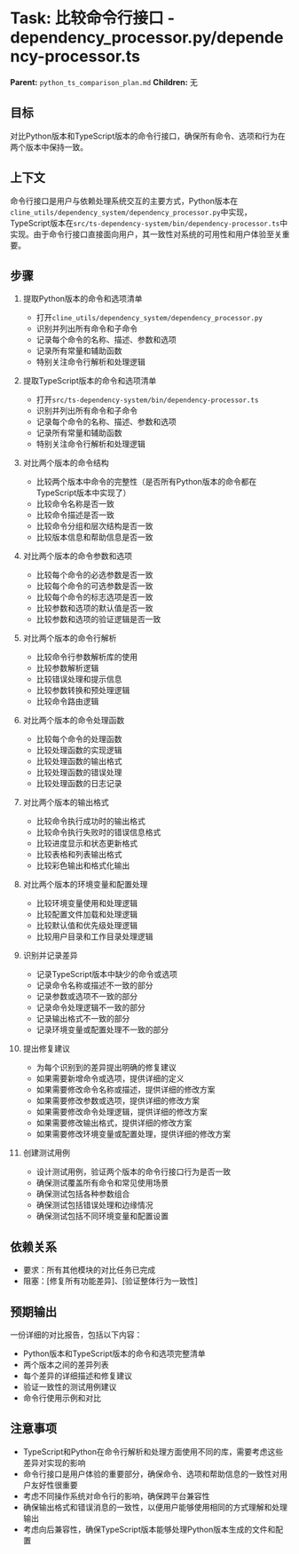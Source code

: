 # Task: 比较命令行接口 - dependency_processor.py/dependency-processor.ts
   **Parent:** `python_ts_comparison_plan.md`
   **Children:** 无

## 目标
对比Python版本和TypeScript版本的命令行接口，确保所有命令、选项和行为在两个版本中保持一致。

## 上下文
命令行接口是用户与依赖处理系统交互的主要方式，Python版本在`cline_utils/dependency_system/dependency_processor.py`中实现，TypeScript版本在`src/ts-dependency-system/bin/dependency-processor.ts`中实现。由于命令行接口直接面向用户，其一致性对系统的可用性和用户体验至关重要。

## 步骤
1. 提取Python版本的命令和选项清单
   - 打开`cline_utils/dependency_system/dependency_processor.py`
   - 识别并列出所有命令和子命令
   - 记录每个命令的名称、描述、参数和选项
   - 记录所有常量和辅助函数
   - 特别关注命令行解析和处理逻辑

2. 提取TypeScript版本的命令和选项清单
   - 打开`src/ts-dependency-system/bin/dependency-processor.ts`
   - 识别并列出所有命令和子命令
   - 记录每个命令的名称、描述、参数和选项
   - 记录所有常量和辅助函数
   - 特别关注命令行解析和处理逻辑

3. 对比两个版本的命令结构
   - 比较两个版本中命令的完整性（是否所有Python版本的命令都在TypeScript版本中实现了）
   - 比较命令名称是否一致
   - 比较命令描述是否一致
   - 比较命令分组和层次结构是否一致
   - 比较版本信息和帮助信息是否一致

4. 对比两个版本的命令参数和选项
   - 比较每个命令的必选参数是否一致
   - 比较每个命令的可选参数是否一致
   - 比较每个命令的标志选项是否一致
   - 比较参数和选项的默认值是否一致
   - 比较参数和选项的验证逻辑是否一致

5. 对比两个版本的命令行解析
   - 比较命令行参数解析库的使用
   - 比较参数解析逻辑
   - 比较错误处理和提示信息
   - 比较参数转换和预处理逻辑
   - 比较命令路由逻辑

6. 对比两个版本的命令处理函数
   - 比较每个命令的处理函数
   - 比较处理函数的实现逻辑
   - 比较处理函数的输出格式
   - 比较处理函数的错误处理
   - 比较处理函数的日志记录

7. 对比两个版本的输出格式
   - 比较命令执行成功时的输出格式
   - 比较命令执行失败时的错误信息格式
   - 比较进度显示和状态更新格式
   - 比较表格和列表输出格式
   - 比较彩色输出和格式化输出

8. 对比两个版本的环境变量和配置处理
   - 比较环境变量使用和处理逻辑
   - 比较配置文件加载和处理逻辑
   - 比较默认值和优先级处理逻辑
   - 比较用户目录和工作目录处理逻辑

9. 识别并记录差异
   - 记录TypeScript版本中缺少的命令或选项
   - 记录命令名称或描述不一致的部分
   - 记录参数或选项不一致的部分
   - 记录命令处理逻辑不一致的部分
   - 记录输出格式不一致的部分
   - 记录环境变量或配置处理不一致的部分

10. 提出修复建议
    - 为每个识别到的差异提出明确的修复建议
    - 如果需要新增命令或选项，提供详细的定义
    - 如果需要修改命令名称或描述，提供详细的修改方案
    - 如果需要修改参数或选项，提供详细的修改方案
    - 如果需要修改命令处理逻辑，提供详细的修改方案
    - 如果需要修改输出格式，提供详细的修改方案
    - 如果需要修改环境变量或配置处理，提供详细的修改方案

11. 创建测试用例
    - 设计测试用例，验证两个版本的命令行接口行为是否一致
    - 确保测试覆盖所有命令和常见使用场景
    - 确保测试包括各种参数组合
    - 确保测试包括错误处理和边缘情况
    - 确保测试包括不同环境变量和配置设置

## 依赖关系
- 要求：所有其他模块的对比任务已完成
- 阻塞：[修复所有功能差异]、[验证整体行为一致性]

## 预期输出
一份详细的对比报告，包括以下内容：
- Python版本和TypeScript版本的命令和选项完整清单
- 两个版本之间的差异列表
- 每个差异的详细描述和修复建议
- 验证一致性的测试用例建议
- 命令行使用示例和对比

## 注意事项
- TypeScript和Python在命令行解析和处理方面使用不同的库，需要考虑这些差异对实现的影响
- 命令行接口是用户体验的重要部分，确保命令、选项和帮助信息的一致性对用户友好性很重要
- 考虑不同操作系统对命令行的影响，确保跨平台兼容性
- 确保输出格式和错误消息的一致性，以便用户能够使用相同的方式理解和处理输出
- 考虑向后兼容性，确保TypeScript版本能够处理Python版本生成的文件和配置 